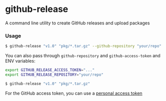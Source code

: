 # github-release

A command line utility to create GitHub releases and upload packages

### Usage

```bash
$ github-release "v1.0" "pkg/*.tar.gz" --github-repository "your/repo" --github-access-token [..]
```

You can also pass through `github-repository` and `github-access-token` and ENV variables:

```bash
export GITHUB_RELEASE_ACCESS_TOKEN="..."
export GITHUB_RELEASE_REPOSITORY="your/repo"

$ github-release "v1.0" "pkg/*.tar.gz"
```

For the GitHub access token, you can use a [personal access token](https://github.com/settings/applications#personal-access-tokens)
